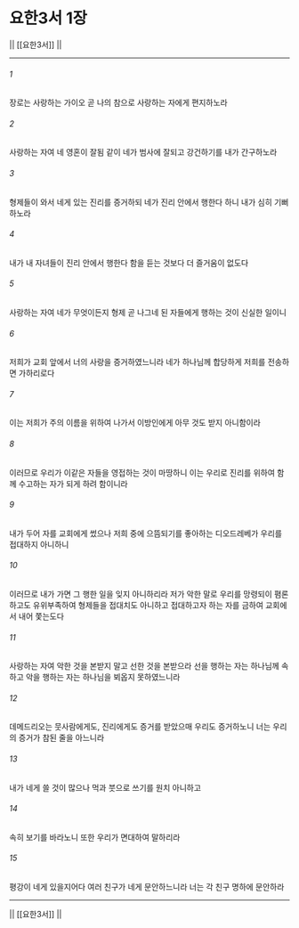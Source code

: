 # 요한3서 1장

|| [[요한3서]] ||
***

###### 1
장로는 사랑하는 가이오 곧 나의 참으로 사랑하는 자에게 편지하노라

###### 2
사랑하는 자여 네 영혼이 잘됨 같이 네가 범사에 잘되고 강건하기를 내가 간구하노라

###### 3
형제들이 와서 네게 있는 진리를 증거하되 네가 진리 안에서 행한다 하니 내가 심히 기뻐하노라

###### 4
내가 내 자녀들이 진리 안에서 행한다 함을 듣는 것보다 더 즐거움이 없도다

###### 5
사랑하는 자여 네가 무엇이든지 형제 곧 나그네 된 자들에게 행하는 것이 신실한 일이니

###### 6
저희가 교회 앞에서 너의 사랑을 증거하였느니라 네가 하나님께 합당하게 저희를 전송하면 가하리로다

###### 7
이는 저희가 주의 이름을 위하여 나가서 이방인에게 아무 것도 받지 아니함이라

###### 8
이러므로 우리가 이같은 자들을 영접하는 것이 마땅하니 이는 우리로 진리를 위하여 함께 수고하는 자가 되게 하려 함이니라

###### 9
내가 두어 자를 교회에게 썼으나 저희 중에 으뜸되기를 좋아하는 디오드레베가 우리를 접대하지 아니하니

###### 10
이러므로 내가 가면 그 행한 일을 잊지 아니하리라 저가 악한 말로 우리를 망령되이 폄론하고도 유위부족하여 형제들을 접대치도 아니하고 접대하고자 하는 자를 금하여 교회에서 내어 쫓는도다

###### 11
사랑하는 자여 악한 것을 본받지 말고 선한 것을 본받으라 선을 행하는 자는 하나님께 속하고 악을 행하는 자는 하나님을 뵈옵지 못하였느니라

###### 12
데메드리오는 뭇사람에게도, 진리에게도 증거를 받았으매 우리도 증거하노니 너는 우리의 증거가 참된 줄을 아느니라

###### 13
내가 네게 쓸 것이 많으나 먹과 붓으로 쓰기를 원치 아니하고

###### 14
속히 보기를 바라노니 또한 우리가 면대하여 말하리라

###### 15
평강이 네게 있을지어다 여러 친구가 네게 문안하느니라 너는 각 친구 명하에 문안하라

***
|| [[요한3서]] ||